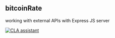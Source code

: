 ## bitcoinRate
working with external APIs with Express JS server

[![CLA assistant](https://preview.cla-assistant.io/readme/badge/ibakshay/bitcoinRate)](https://preview.cla-assistant.io/ibakshay/bitcoinRate)
